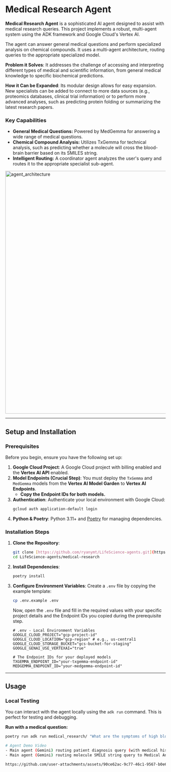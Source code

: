 # Medical Research Agent

**Medical Research Agent** is a sophisticated AI agent designed to assist with medical research queries. This project implements a robust, multi-agent system using the ADK framework and Google Cloud's Vertex AI.

The agent can answer general medical questions and perform specialized analysis on chemical compounds. It uses a multi-agent architecture, routing queries to the appropriate specialized model.

**Problem it Solves**: It addresses the challenge of accessing and interpreting different types of medical and scientific information, from general medical knowledge to specific biochemical predictions.

**How it Can be Expanded**: Its modular design allows for easy expansion. New specialists can be added to connect to more data sources (e.g., proteomics databases, clinical trial information) or to perform more advanced analyses, such as predicting protein folding or summarizing the latest research papers.

### Key Capabilities
* **General Medical Questions:** Powered by MedGemma for answering a wide range of medical questions.
* **Chemical Compound Analysis:** Utilizes TxGemma for technical analysis, such as predicting whether a molecule will cross the blood-brain barrier based on its SMILES string.
* **Intelligent Routing:** A coordinator agent analyzes the user's query and routes it to the appropriate specialist sub-agent.

<img width="1446" height="763" alt="agent_architecture" src="https://github.com/user-attachments/assets/f9542abe-aeef-4e05-b5df-f14461df8edf" />

---

## Setup and Installation

### Prerequisites

Before you begin, ensure you have the following set up:

1.  **Google Cloud Project**: A Google Cloud project with billing enabled and the **Vertex AI API** enabled.
2.  **Model Endpoints (Crucial Step)**: You must deploy the `TxGemma` and `MedGemma` models from the **Vertex AI Model Garden** to **Vertex AI Endpoints**.
    * **Copy the Endpoint IDs for both models.**
3.  **Authentication**: Authenticate your local environment with Google Cloud:
    ```bash
    gcloud auth application-default login
    ```
4.  **Python & Poetry**: Python 3.11+ and [Poetry](https://python-poetry.org/docs/#installation) for managing dependencies.

### Installation Steps

1.  **Clone the Repository**:
    ```bash
    git clone [https://github.com/ryanymt/LifeScience-agents.git](https://github.com/ryanymt/LifeScience-agents.git)
    cd LifeScience-agents/medical-research
    ```

2.  **Install Dependencies**:
    ```bash
    poetry install
    ```

3.  **Configure Environment Variables**:
    Create a `.env` file by copying the example template:
    ```bash
    cp .env.example .env
    ```
    Now, open the `.env` file and fill in the required values with your specific project details and the Endpoint IDs you copied during the prerequisite step.
    ```env
    # .env - Local Environment Variables
    GOOGLE_CLOUD_PROJECT="gcp-project-id"
    GOOGLE_CLOUD_LOCATION="gcp-region" # e.g., us-central1
    GOOGLE_CLOUD_STORAGE_BUCKET="gcs-bucket-for-staging"
    GOOGLE_GENAI_USE_VERTEXAI="true"

    # The Endpoint IDs for your deployed models
    TXGEMMA_ENDPOINT_ID="your-txgemma-endpoint-id"
    MEDGEMMA_ENDPOINT_ID="your-medgemma-endpoint-id"
    ```

---

## Usage

### Local Testing

You can interact with the agent locally using the `adk run` command. This is perfect for testing and debugging.

**Run with a medical question:**
```bash
poetry run adk run medical_research/ "What are the symptoms of high blood pressure?"

# Agent Demo Video
- Main agent (Gemini) routing patient diagnosis query (with medical history, symptom, early examination findings, lab test results, and challanges) to Medical Search Agent (MedGemma) and suggest diagnosis tests. 
- Main agent (Gemini) routing molecule SMILE string query to Medical Analyst (TxGemma) to answer the question.

https://github.com/user-attachments/assets/90ce62ac-9c77-46c1-9567-b0e671ffa56c


